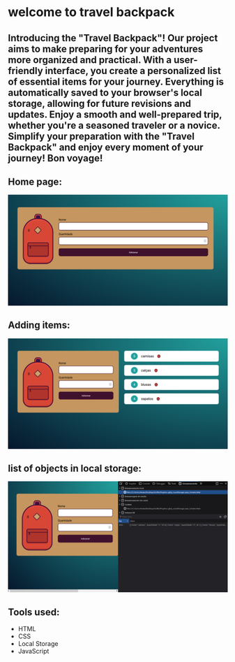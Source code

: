 # welcome to travel backpack

## Introducing the "Travel Backpack"! Our project aims to make preparing for your adventures more organized and practical. With a user-friendly interface, you create a personalized list of essential items for your journey. Everything is automatically saved to your browser's local storage, allowing for future revisions and updates. Enjoy a smooth and well-prepared trip, whether you're a seasoned traveler or a novice. Simplify your preparation with the "Travel Backpack" and enjoy every moment of your journey! Bon voyage!

## Home page:
![home page](https://raw.githubusercontent.com/ViniciusV4/projectsWeb-JavaScript/main/Assets/paginaInicial.png)

## Adding items:
![adding items](https://raw.githubusercontent.com/ViniciusV4/projectsWeb-JavaScript/main/Assets/adicionandoItens.png)

## list of objects in local storage:
![list of objects in local storage](https://raw.githubusercontent.com/ViniciusV4/projectsWeb-JavaScript/main/Assets/itensSalvosLocalStorage.png)


## Tools used:

* HTML
* CSS
* Local Storage
* JavaScript


